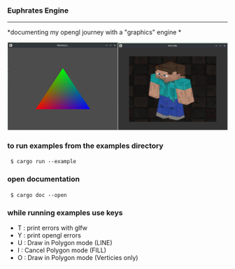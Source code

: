 

### Euphrates Engine
___
*documenting my opengl journey with a "graphics" engine *


![Alt text](show.png)
### to run examples from the examples directory 
```  $ cargo run --example  ```

### open documentation

```  $ cargo doc --open     ```


### while running examples use keys 

- T : print errors with glfw 
- Y : print opengl errors 
- U : Draw in Polygon mode (LINE)
- I : Cancel Polygon mode (FILL)
- O : Draw in Polygon mode (Verticies only)
